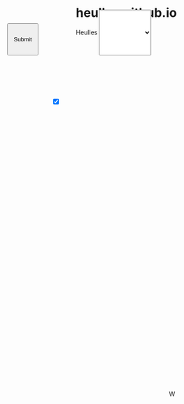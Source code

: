 # heulles.github.io
Heulles
<!doctype html>
<html>
<head>
<meta charset="utf-8">
<title>Untitled Page</title>
<meta name="generator" content="WYSIWYG Web Builder 17 Trial Version - https://www.wysiwygwebbuilder.com">
<link href="Untitled1.css" rel="stylesheet">
<link href="index.css" rel="stylesheet">
</head>
<body>
<a href="https://www.wysiwygwebbuilder.com" target="_blank"><img src="images/builtwithwwb17.png" alt="WYSIWYG Web Builder" style="position:absolute;left:441px;top:967px;margin: 0;border-width:0;z-index:250" width="16" height="16"></a>
<input type="submit" id="Button1" name="" value="Submit" style="position:absolute;left:71px;top:130px;width:71px;height:73px;z-index:1;">
<div id="wb_Checkbox1" style="position:absolute;left:172px;top:299px;width:79px;height:115px;z-index:2;">
<input type="checkbox" id="Checkbox1" name="" value="on" checked style="position:absolute;left:0;top:0;"><label for="Checkbox1"></label></div>
<select name="Combobox1" size="1" id="Combobox1" style="position:absolute;left:281px;top:99px;width:119px;height:104px;z-index:3;">
</select>
</body>
